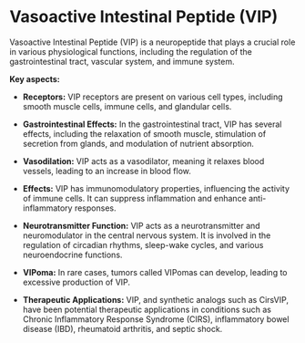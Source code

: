 # Vasoactive Intestinal Peptide (VIP)

Vasoactive Intestinal Peptide (VIP) is a neuropeptide that plays a crucial role in various physiological functions, including the regulation of the gastrointestinal tract, vascular system, and immune system.

**Key aspects:**

* **Receptors:** VIP receptors are present on various cell types, including smooth muscle cells, immune cells, and glandular cells.

* **Gastrointestinal Effects:** In the gastrointestinal tract, VIP has several effects, including the relaxation of smooth muscle, stimulation of secretion from glands, and modulation of nutrient absorption.

* **Vasodilation:** VIP acts as a vasodilator, meaning it relaxes blood vessels, leading to an increase in blood flow.

* **Effects:** VIP has immunomodulatory properties, influencing the activity of immune cells. It can suppress inflammation and enhance anti-inflammatory responses.

* **Neurotransmitter Function:** VIP acts as a neurotransmitter and neuromodulator in the central nervous system. It is involved in the regulation of circadian rhythms, sleep-wake cycles, and various neuroendocrine functions.

* **VIPoma:** In rare cases, tumors called VIPomas can develop, leading to excessive production of VIP.

* **Therapeutic Applications:** VIP, and synthetic analogs such as CirsVIP, have been potential therapeutic applications in conditions such as Chronic Inflammatory Response Syndrome (CIRS), inflammatory bowel disease (IBD), rheumatoid arthritis, and septic shock.
